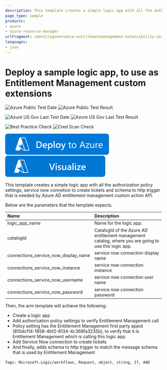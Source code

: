 ```yaml
---
description: This template creates a simple logic app with all the authorization policy settings, service now connetion to create tickets and schema to http trigger that is needed by Entitlement Management custom extension API.
page_type: sample
products:
- azure
- azure-resource-manager
urlFragment: identitygovernance-entitlementmanagement-extensibility-servicenow-sample-logicapp
languages:
- json
---
```

# Deploy a sample logic app, to use as Entitlement Management custom extensions

![Azure Public Test Date](https://azurequickstartsservice.blob.core.windows.net/badges/demos/identitygovernance-entitlementmanagement-extensibility-servicenow-sample-logicapp/PublicLastTestDate.svg)
![Azure Public Test Result](https://azurequickstartsservice.blob.core.windows.net/badges/demos/identitygovernance-entitlementmanagement-extensibility-servicenow-sample-logicapp/PublicDeployment.svg)

![Azure US Gov Last Test Date](https://azurequickstartsservice.blob.core.windows.net/badges/demos/identitygovernance-entitlementmanagement-extensibility-servicenow-sample-logicapp/FairfaxLastTestDate.svg)
![Azure US Gov Last Test Result](https://azurequickstartsservice.blob.core.windows.net/badges/demos/identitygovernance-entitlementmanagement-extensibility-servicenow-sample-logicapp/FairfaxDeployment.svg)

![Best Practice Check](https://azurequickstartsservice.blob.core.windows.net/badges/demos/identitygovernance-entitlementmanagement-extensibility-servicenow-sample-logicapp/BestPracticeResult.svg)
![Cred Scan Check](https://azurequickstartsservice.blob.core.windows.net/badges/demos/identitygovernance-entitlementmanagement-extensibility-servicenow-sample-logicapp/CredScanResult.svg)

 [![Deploy To Azure](https://raw.githubusercontent.com/Azure/azure-quickstart-templates/master/1-CONTRIBUTION-GUIDE/images/deploytoazure.svg?sanitize=true)](https://portal.azure.com/#create/Microsoft.Template/uri/https%3A%2F%2Fraw.githubusercontent.com%2FAzure%2Fazure-quickstart-templates%2Fmaster%2Fdemos%2Fidentitygovernance-entitlementmanagement-extensibility-servicenow-sample-logicapp%2Fazuredeploy.json)
[![Visualize](https://raw.githubusercontent.com/Azure/azure-quickstart-templates/master/1-CONTRIBUTION-GUIDE/images/visualizebutton.svg?sanitize=true)](http://armviz.io/#/?load=https%3A%2F%2Fraw.githubusercontent.com%2FAzure%2Fazure-quickstart-templates%2Fmaster%2Fdemos%2Fidentitygovernance-entitlementmanagement-extensibility-servicenow-sample-logicapp%2Fazuredeploy.json)

This template creates a simple logic app with all the authorization policy settings, service now connetion to create tickets and schema to http trigger that is needed by Azure AD entitlement management custom action API.

Below are the parameters that the template expects.

| Name   | Description    |
|:--- |:---|
| logic_app_name  | Name for the logic app. |
| catalogId  | CatalogId of the Azure AD entitlement management catalog, where you are going to use this logic app.  |
| connections_service_now_display_name  | service now connection display name  |
| connections_service_now_instance  | service now connection instance  |
| connections_service_now_username  | service now connection user name  |
| connections_service_now_password  | service now connection password  |

Then, the arm template will achieve the following:
 * Create a logic app
 * Add authorization policy settings to verify Entitlement Management call
 * Policy setting has the Entitlement Management first party appid (810dcf14-1858-4bf2-8134-4c369fa3235b), to verify that it is Entitlement Management which is calling this logic app.
 * Add Service Now connection to create tickets
 * And finally, adds schema to http trigger to match the message schema that is used by Entitlement Management

`Tags: Microsoft.Logic/workflows, Request, object, string, If, AAD`
